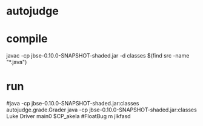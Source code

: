 # autojudge

# compile
javac -cp jbse-0.10.0-SNAPSHOT-shaded.jar -d classes $(find src -name "*.java")

# run
#java -cp jbse-0.10.0-SNAPSHOT-shaded.jar:classes autojudge.grade.Grader
java -cp jbse-0.10.0-SNAPSHOT-shaded.jar:classes Luke Driver main0 $CP_akela
#FloatBug m jlkfasd 

